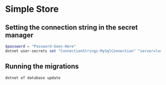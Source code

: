 # Simple Store

## Setting the connection string in the secret manager
```powershell
$password = "Password-Goes-Here"
dotnet user-secrets set "ConnectionStrings:MySqlConnection" "server=localhost;user=jhulian;password=$password;database=store"
``` 
## Running the migrations
```powershell
dotnet ef database update
```